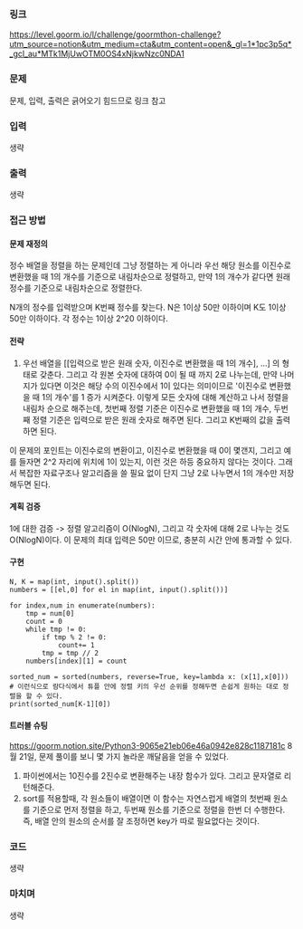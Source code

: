 ### 링크

https://level.goorm.io/l/challenge/goormthon-challenge?utm_source=notion&utm_medium=cta&utm_content=open&_gl=1*1pc3p5q*_gcl_au*MTk1MjUwOTM0OS4xNjkwNzc0NDA1

### 문제

문제, 입력, 출력은 긁어오기 힘드므로 링크 참고

### 입력

생략

### 출력

생략

### 접근 방법

#### 문제 재정의

정수 배열을 정렬을 하는 문제인데 그냥 정렬하는 게 아니라 우선 해당 원소를 이진수로 변환했을 때 1의 개수를 기준으로 내림차순으로 정렬하고, 만약 1의 개수가 같다면 원래 정수를 기준으로 내림차순으로 정렬한다.

N개의 정수를 입력받으며 K번째 정수를 찾는다. N은 1이상 50만 이하이며 K도 1이상 50만 이하이다. 각 정수는 1이상 2^20 이하이다.

#### 전략

1. 우선 배열을 [[입력으로 받은 원래 숫자, 이진수로 변환했을 때 1의 개수], ...] 의 형태로 갖춘다. 그리고 각 원본 숫자에 대하여 0이 될 때 까지 2로 나누는데, 만약 나머지가 있다면 이것은 해당 수의 이진수에서 1이 있다는 의미이므로 '이진수로 변환했을 때 1의 개수'를 1 증가 시켜준다. 이렇게 모든 숫자에 대해 계산하고 나서 정렬을 내림차 순으로 해주는데, 첫번째 정렬 기준은 이진수로 변환했을 때 1의 개수, 두번째 정렬 기준은 입력으로 받은 원래 숫자로 해주면 된다. 그리고 K번째의 값을 출력하면 된다.

이 문제의 포인트는 이진수로의 변환이고, 이진수로 변환했을 때 0이 몇갠지, 그리고 예를 들자면 2^2 자리에 위치에 1이 있는지, 이런 것은 하등 중요하지 않다는 것이다. 그래서 복잡한 자료구조나 알고리즘을 쓸 필요 없이 단지 그냥 2로 나누면서 1의 개수만 저장해두면 된다.

#### 계획 검증

1에 대한 검증 -> 정렬 알고리즘이 O(NlogN), 그리고 각 숫자에 대해 2로 나누는 것도 O(NlogN)이다. 이 문제의 최대 입력은 50만 이므로, 충분히 시간 안에 통과할 수 있다.

#### 구현

```
N, K = map(int, input().split())
numbers = [[el,0] for el in map(int, input().split())]

for index,num in enumerate(numbers):
	tmp = num[0]
	count = 0
	while tmp != 0:
		if tmp % 2 != 0:
			count+= 1
		tmp = tmp // 2
	numbers[index][1] = count

sorted_num = sorted(numbers, reverse=True, key=lambda x: (x[1],x[0]))	# 이런식으로 람다식에서 튜플 안에 정렬 키의 우선 순위를 정해두면 손쉽게 원하는 대로 정렬을 할 수 있다.
print(sorted_num[K-1][0])

```

#### 트러블 슈팅

https://goorm.notion.site/Python3-9065e21eb06e46a0942e828c1187181c
8월 21일, 문제 풀이를 보니 몇 가지 놀라운 깨달음을 얻을 수 있었다.

1. 파이썬에서는 10진수를 2진수로 변환해주는 내장 함수가 있다. 그리고 문자열로 리턴해준다.
2. sort를 적용할때, 각 원소들이 배열이면 이 함수는 자연스럽게 배열의 첫번째 원소를 기준으로 먼저 정렬을 하고, 두번째 원소를 기준으로 정렬을 한번 더 수행한다. 즉, 배열 안의 원소의 순서를 잘 조정하면 key가 따로 필요없다는 것이다.

### 코드

생략

### 마치며

생략

